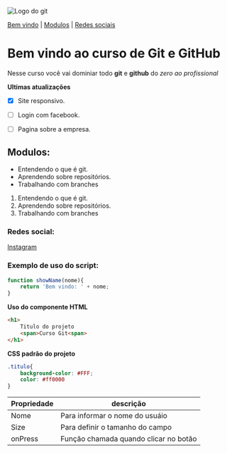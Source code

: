 ![Logo do git](https://upload.wikimedia.org/wikipedia/commons/c/c2/GitHub_Invertocat_Logo.svg)

[Bem vindo](#bem-vindo-ao-curso-de-git-e-github) |
[Modulos](#modulos) |
[Redes sociais]()


# Bem vindo ao curso de Git e GitHub
Nesse curso você vai dominiar todo **git** e **github** do _zero ao profissional_

**Ultimas atualizações**
- [x] Site responsivo.
- [ ] Login com facebook.
- [ ] Pagina sobre a empresa.


## Modulos:

* Entendendo o que é git. 
* Aprendendo sobre repositórios.
* Trabalhando com branches

1. Entendendo o que é git. 
2. Aprendendo sobre repositórios.
3. Trabalhando com branches

### Redes social:
[Instagram](http://www.instagram.com)

### Exemplo de uso do script:
```js
function showName(nome){
    return 'Bem vindo: ' + nome;
}
```

**Uso do componente HTML**
```html
<h1>
    Titulo do projeto
    <span>Curso Git<span>
</h1>
```

**CSS padrão do projeto**

```css
.titulo{
    background-color: #FFF;
    color: #ff0000
}
```
Propriedade | descrição
----------- | ---------
Nome | Para informar o nome do usuáio
Size | Para definir o tamanho do campo
onPress | Função chamada quando clicar no botão
